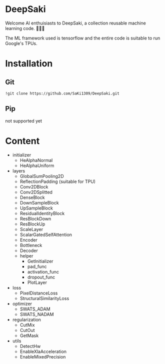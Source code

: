 # DeepSaki
Welcome AI enthuisiasts to DeepSaki, a collection reusable machine learning code. :muscle::robot::metal:

The ML framework used is tensorflow and the entire code is suitable to run Google's TPUs.

# Installation

## Git
```
!git clone https://github.com/SaKi1309/DeepSaki.git
```

## Pip
not supported yet

# Content
- initializer
  - HeAlphaNormal
  - HeAlphaUniform
- layers
  - GlobalSumPooling2D
  - ReflectionPadding (suitable for TPU)
  - Conv2DBlock
  - Conv2DSplitted
  - DenseBlock
  - DownSampleBlock
  - UpSampleBlock
  - ResidualIdentityBlock
  - ResBlockDown
  - ResBlockUp
  - ScaleLayer
  - ScalarGatedSelfAttention
  - Encoder
  - Bottleneck
  - Decoder
  - helper
    - GetInitializer
    - pad_func
    - activation_func
    - dropout_func
    - PlotLayer
- loss
  - PixelDistanceLoss
  - StructuralSimilarityLoss
- optimizer
  - SWATS_ADAM
  - SWATS_NADAM
- regularization
  - CutMix
  - CutOut 
  - GetMask
- utils
  - DetectHw
  - EnableXlaAcceleration
  - EnableMixedPrecision
